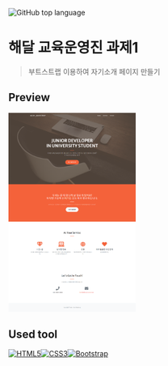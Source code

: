 ![GitHub top language](https://img.shields.io/github/languages/top/Climier-code/Climier-code.github.io?style=plastic)

# 해달 교육운영진 과제1
> 부트스트랩 이용하여 자기소개 페이지 만들기

## Preview
<a title="finish_img"><img src="https://github.com/Climier-code/Climier-code.github.io/blob/master/finish_image.png" width="50%" ></a>

## Used tool
<a href="https://www.w3.org/TR/html5/" title="HTML5"><img src="https://github.com/tomchen/stack-icons/blob/master/logos/html-5.svg" alt="HTML5" width="42px" height="42px"></a><a href="https://www.w3.org/TR/CSS/" title="CSS3"><img src="https://github.com/tomchen/stack-icons/blob/master/logos/css-3.svg" alt="CSS3" width="42px" height="42px"></a><a href="https://getbootstrap.com/" title="Bootstrap"><img src="https://github.com/tomchen/stack-icons/blob/master/logos/bootstrap.svg" alt="Bootstrap" width="42px" height="42px"></a>
